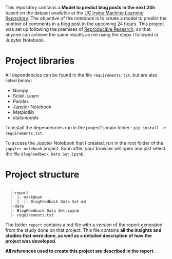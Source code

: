 This repository contains a **Model to predict blog posts in the next 24h** based on the dataset available at the [UC Irvine Machine Learning Repository](https://archive.ics.uci.edu/ml/datasets/BlogFeedback). The objective of the notebook is to create a model to predict the number of comments in a blog post in the upcoming 24 hours. This project was set up following the premises of [Reproducible Research](https://pt.coursera.org/learn/reproducible-research), so that anyone can achieve the same results as me using the steps I followed in Jupyter Notebook.

# Project libraries


All dependencies can be found in the file  `requirements.txt`, but are also listed below:
* Numpy
* Scikit-Learn
* Pandas
* Jupyter Notebook
* Matplotlib
* statsmodels

To install the dependencies run in the project's main folder : `pip install -r requirements.txt`. 

To access the Jupyter Notebook that I created, run in the root folder of the `jupyter notebook` project. Soon after, your browser will open and just select the file `BlogFeedback Data Set.ipynb`.  

# Project structure

```{sh}
  .
  |-report
  |  |- markdown
  |  |  |- BlogFeedback Data Set.md
  |-data
  |- BlogFeedback Data Set.ipynb
  |- requirements.txt
```

The folder `report` contains a md file with a version of the report generated from the study done on that project. This file contains **all the insights and studies that were done, as well as a detailed description of how the project was developed**.

**All references used to create this project are described in the report**. 

